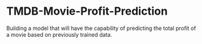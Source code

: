 # TMDB-Movie-Profit-Prediction
Building a model that will have the capability of predicting the total profit of a movie based on previously trained data.